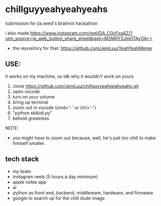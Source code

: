 # chillguyyeahyeahyeahs
submission for jia.seed's brainrot hackathon

i also made https://www.instagram.com/reel/DA_C0cFxa4Z/?utm_source=ig_web_button_share_sheet&igsh=M2M0Y2JmOTAyOA==
* the repository for that: https://github.com/JemLuu/YeahYeahMeme

## USE:
it works on my machine, so idk why it wouldn't work on yours
1. clone https://github.com/JemLuu/chillguyyeahyeahyeahs.git
2. open vscode
3. turn on your volume
4. bring up terminal
5. zoom out in vscode (cmd+'-' or ctrl+'-')
6. "python skibidi.py"
7. behold greatness

NOTE: 
* you might have to zoom out because, well, he's just too chill to make himself smaller.

## tech stack
* my brain
* instagram reels (5 hours a day minimum)
* apple notes app
* ai
* python as front end, backend, middleware, hardware, and firmware
* google to search up for the chill dude image
